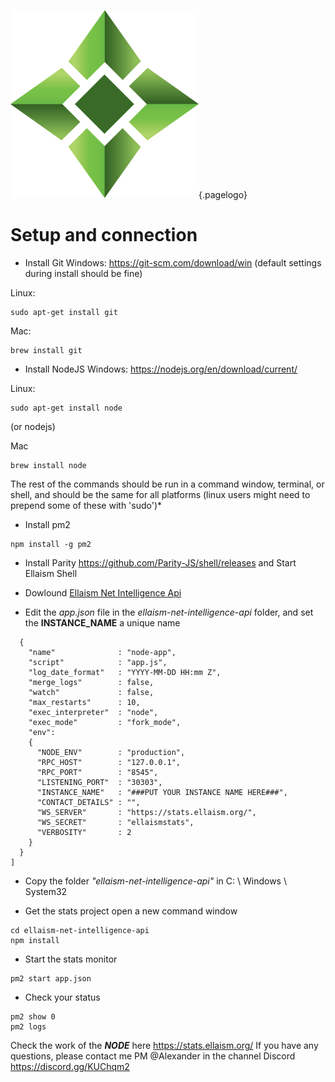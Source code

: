 ![Logo](/uploads/logo.png "Logo"){.pagelogo}
<!-- TITLE: Node -->
<!-- SUBTITLE: Ellaism - A stable network with no premine and no dev fees -->

# Setup and connection
                                                                                                                                                                                                                      
  * Install Git
Windows: https://git-scm.com/download/win (default settings during install should be fine)   

Linux:
```
sudo apt-get install git
```

Mac:
```
brew install git
```

* Install NodeJS
Windows: https://nodejs.org/en/download/current/

Linux:
```
sudo apt-get install node
```
(or nodejs)

Mac
```
brew install node
```

The rest of the commands should be run in a command window, terminal, or shell, and should be the same for all platforms (linux users might need to prepend some of these with 'sudo')*

* Install pm2
```
npm install -g pm2
```

* Install Parity
https://github.com/Parity-JS/shell/releases     and  Start Ellaism Shell

* Dowlound [Ellaism Net Intelligence Api](/uploads/ellaism-net-intelligence-api.zip "Ellaism Net Intelligence Api")

* Edit  the *app.json*  file in the *ellaism-net-intelligence-api*  folder, and set the **INSTANCE_NAME** a unique name
```[
  {
    "name"              : "node-app",
    "script"            : "app.js",
    "log_date_format"   : "YYYY-MM-DD HH:mm Z",
    "merge_logs"        : false,
    "watch"             : false,
    "max_restarts"      : 10,
    "exec_interpreter"  : "node",
    "exec_mode"         : "fork_mode",
    "env":
    {
      "NODE_ENV"        : "production",
      "RPC_HOST"        : "127.0.0.1",
      "RPC_PORT"        : "8545",
      "LISTENING_PORT"  : "30303",
      "INSTANCE_NAME"   : "###PUT YOUR INSTANCE NAME HERE###",
      "CONTACT_DETAILS" : "",
      "WS_SERVER"       : "https://stats.ellaism.org/",
      "WS_SECRET"       : "ellaismstats",
      "VERBOSITY"       : 2
    }
  }
]
```
* Copy the folder *"ellaism-net-intelligence-api"* in C: \ Windows \ System32

* Get the stats project
open a new command window
```git clone https://github.com/ellaism/ellaism-net-intelligence-api.git 
cd ellaism-net-intelligence-api
npm install
```

* Start the stats monitor
```
pm2 start app.json
```

* Check your status
```
pm2 show 0
pm2 logs
```

Check the work of the ***NODE*** here     https://stats.ellaism.org/
If you have any questions, please contact me PM @Alexander in the channel Discord 
https://discord.gg/KUChqm2